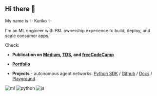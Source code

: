 ## Hi there 👋


My name is ✨ Kuriko ✨ 

I'm an ML engineer with P&L ownership experience to build, deploy, and scale consumer apps.

Check:

- **Publication on [Medium](https://medium.com/@kuriko-iwai), [TDS](https://towardsdatascience.com/author/kuriko-iwai/), and [freeCodeCamp](https://www.freecodecamp.org/news/author/kuriko/)**

- **[Portfolio](https://kuriko.vercel.app/)**
  
- **Projects** - autonomous agent networks: <a href="https://pypi.org/project/versionhq/">Python SDK</a> / <a href="https://github.com/versionHQ/multi-agent-system/">Github</a> / <a href="https://docs.versi0n.io">Docs</a> / <a href="https://versi0n.io/">Playground</a>.


![ml](https://img.shields.io/badge/ml-pytorch/keras/tensorflow/aws-orange) 
![python](https://img.shields.io/badge/py-django/flask/pydantic-blue) 
![js](https://img.shields.io/badge/js-react/node-green)
